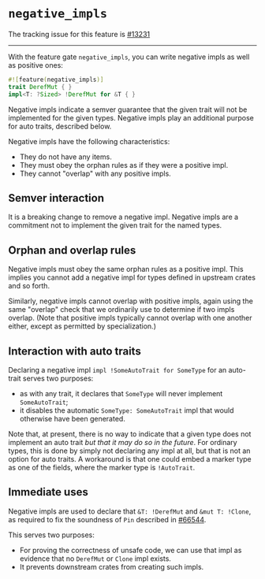 # `negative_impls`

The tracking issue for this feature is [#13231] 

[#13231]: https://github.com/rust-lang/rust/issues/13231

----

With the feature gate `negative_impls`, you can write negative impls as well as positive ones:

```rust
#![feature(negative_impls)]
trait DerefMut { }
impl<T: ?Sized> !DerefMut for &T { }
```

Negative impls indicate a semver guarantee that the given trait will not be implemented for the given types. Negative impls play an additional purpose for auto traits, described below.

Negative impls have the following characteristics:

* They do not have any items.
* They must obey the orphan rules as if they were a positive impl.
* They cannot "overlap" with any positive impls.

## Semver interaction

It is a breaking change to remove a negative impl. Negative impls are a commitment not to implement the given trait for the named types.

## Orphan and overlap rules

Negative impls must obey the same orphan rules as a positive impl. This implies you cannot add a negative impl for types defined in upstream crates and so forth.

Similarly, negative impls cannot overlap with positive impls, again using the same "overlap" check that we ordinarily use to determine if two impls overlap. (Note that positive impls typically cannot overlap with one another either, except as permitted by specialization.)

## Interaction with auto traits

Declaring a negative impl `impl !SomeAutoTrait for SomeType` for an
auto-trait serves two purposes:

* as with any trait, it declares that `SomeType` will never implement `SomeAutoTrait`;
* it disables the automatic `SomeType: SomeAutoTrait` impl that would otherwise have been generated.

Note that, at present, there is no way to indicate that a given type
does not implement an auto trait *but that it may do so in the
future*. For ordinary types, this is done by simply not declaring any
impl at all, but that is not an option for auto traits. A workaround
is that one could embed a marker type as one of the fields, where the
marker type is `!AutoTrait`.

## Immediate uses

Negative impls are used to declare that `&T: !DerefMut`  and `&mut T: !Clone`, as required to fix the soundness of `Pin` described in [#66544](https://github.com/rust-lang/rust/issues/66544).

This serves two purposes:

* For proving the correctness of unsafe code, we can use that impl as evidence that no `DerefMut` or `Clone` impl exists.
* It prevents downstream crates from creating such impls.
